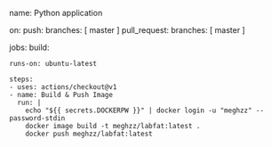 name: Python application

on:
  push:
   branches: [ master ]
  pull_request:
    branches: [ master ]
      
jobs:
  build:
 
    runs-on: ubuntu-latest

    steps:
    - uses: actions/checkout@v1
    - name: Build & Push Image
      run: |
        echo "${{ secrets.DOCKERPW }}" | docker login -u "meghzz" --password-stdin
        docker image build -t meghzz/labfat:latest .
        docker push meghzz/labfat:latest

